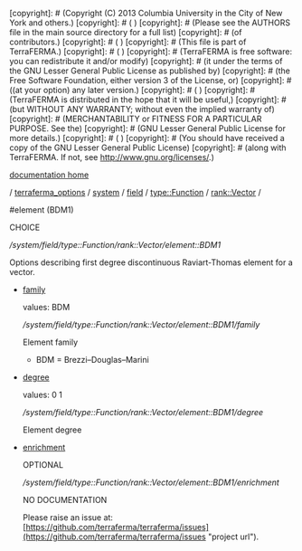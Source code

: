 [copyright]: # (Copyright (C) 2013 Columbia University in the City of New York and others.)
[copyright]: # ( )
[copyright]: # (Please see the AUTHORS file in the main source directory for a full list)
[copyright]: # (of contributors.)
[copyright]: # ( )
[copyright]: # (This file is part of TerraFERMA.)
[copyright]: # ( )
[copyright]: # (TerraFERMA is free software: you can redistribute it and/or modify)
[copyright]: # (it under the terms of the GNU Lesser General Public License as published by)
[copyright]: # (the Free Software Foundation, either version 3 of the License, or)
[copyright]: # ((at your option) any later version.)
[copyright]: # ( )
[copyright]: # (TerraFERMA is distributed in the hope that it will be useful,)
[copyright]: # (but WITHOUT ANY WARRANTY; without even the implied warranty of)
[copyright]: # (MERCHANTABILITY or FITNESS FOR A PARTICULAR PURPOSE. See the)
[copyright]: # (GNU Lesser General Public License for more details.)
[copyright]: # ( )
[copyright]: # (You should have received a copy of the GNU Lesser General Public License)
[copyright]: # (along with TerraFERMA. If not, see <http://www.gnu.org/licenses/>.)

[documentation home](Documentation)

/ [terraferma_options](../../../../../terraferma_options.md) / [system](../../../../system.md) / [field](../../../field.md) / [type::Function](../../type__Function.md) / [rank::Vector](../rank__Vector.md) /

#element (BDM1)

CHOICE 

*/system/field/type::Function/rank::Vector/element::BDM1*

Options describing first degree discontinuous Raviart-Thomas element for a vector.

* [family](element__BDM1/family.md "child")

    values: BDM

    */system/field/type::Function/rank::Vector/element::BDM1/family*

    Element family
    
    - BDM = Brezzi–Douglas–Marini

* [degree](element__BDM1/degree.md "child")

    values: 0 1

    */system/field/type::Function/rank::Vector/element::BDM1/degree*

    Element degree

* [enrichment](element__BDM1/enrichment.md "child")

    OPTIONAL 

    */system/field/type::Function/rank::Vector/element::BDM1/enrichment*

    NO DOCUMENTATION

    Please raise an issue at: [https://github.com/terraferma/terraferma/issues](https://github.com/terraferma/terraferma/issues "project url").

[autogenerated]: # (This file was automatically generated from the schema file:/home/cwilson/repos/github/TerraFERMA/TerraFERMA/buckettools/schemas/element.rng.)

